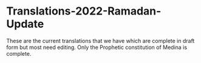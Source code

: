 # Translations-2022-Ramadan-Update
These are the current translations that we have which are complete in draft form but most need editing. Only the Prophetic constitution of Medina is complete.


